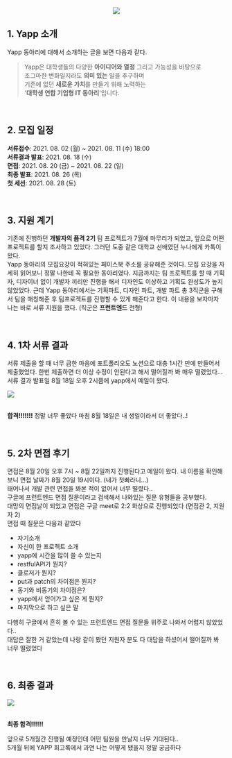 <div align="center">
<img src="https://blog.kakaocdn.net/dn/yX6XR/btrjP0gbl4h/1pKqqa8Tg9K1mWVrc1rgVK/img.png"  />
</div>


## 1. Yapp 소개

Yapp 동아리에 대해서 소개하는 글을 보면 다음과 같다.

> Yapp은 대학생들의 다양한 **아이디어와 열정** 그리고 가능성을 바탕으로  
> 조그마한 변화일지라도 **의미 있는** 일을 추구하며  
> 기존에 없던 **새로운 가치**를 만들기 위해 노력하는  
> '**대학생 연합 기업형 IT 동아리**'입니다.

<br />

## 2. 모집 일정

**서류접수**: 2021. 08. 02 (월) ~ 2021. 08. 11 (수) 18:00  
**서류결과 발표**: 2021. 08. 18 (수)  
**면접**: 2021. 08. 20 (금) ~ 2021. 08. 22 (일)  
**최종 발표**: 2021. 08. 26 (목)  
**첫 세션**: 2021. 08. 28 (토)  

<br />


## 3. 지원 계기

기존에 진행하던 **개발자의 품격 2기** 팀 프로젝트가 7월에 마무리가 되었고, 앞으로 어떤 프로젝트를 할지 조사하고 있었다. 그러던 도중 같은 대학교 선배였던 누나에게 카톡이 왔다.  
Yapp 동아리의 모집요강이 적혀있는 페이스북 주소를 공유해준 것이다. 모집 요강을 자세히 읽어보니 정말 나한테 꼭 필요한 동아리였다. 지금까지는 팀 프로젝트를 할 때 기획자, 디자이너 없이 개발자 끼리만 진행을 해서 디자인도 이상하고 기획도 완성도가 높지 않았었다. 근데 Yapp 동아리에서는 기획파트, 디자인 파트, 개발 파트 총 3직군을 구해서 팀을 매칭해준 후 팀프로젝트를 진행할 수 있게 해준다고 한다. 이 내용을 보자마자 나는 바로 서류 지원을 했다. (직군은 **프런트엔드** 전형)

<br />


## 4. 1차 서류 결과

서류 제출을 할 때 너무 급한 마음에 포트폴리오도 노션으로 대충 1시간 만에 만들어서 제출했었다. 한번 제출하면 더 이상 수정이 안된다고 해서 떨어질까 봐 매우 떨렸었다...  
서류 결과 발표일 8월 18일 오후 2시쯤에 yapp에서 메일이 왔다.


<img src="https://blog.kakaocdn.net/dn/bEvk8d/btrndHLJUSn/mKfxuy7EohyKCVsj7oZSHk/img.png"  />  
 
<br /> 

<br />

**합격!!!!!!!** 정말 너무 좋았다 마침 8월 18일은 내 생일이라서 더 좋았다..!

<br />


## 5. 2차 면접 후기

면접은 8월 20일 오후 7시 ~ 8월 22일까지 진행된다고 메일이 왔다. 내 이름을 확인해보니 면접 날짜가 8월 20일 19시이다. (내가 첫빠라니...)  
태어나서 개발 관련 면접을 봐본 적이 없어서 너무 떨렸다..  
구글에 프런트엔드 면접 질문이라고 검색해서 나와있는 질문 유형들을 공부했다.  
대망의 면접날이 되었고 면접은 구글 meet로 2:2 화상으로 진행되었다 (면접관 2, 지원자 2)  
면접 때 질문은 다음과 같았다

- 자기소개
- 자신이 한 프로젝트 소개
- yapp에 시간을 많이 쓸 수 있는지
- restfulAPI가 뭔지?
- 클로저가 뭔지?
- put과 patch의 차이점은 뭔지?
- 동기와 비동기의 차이점은?
- yapp에서 얻어가고 싶은 게 뭔지?
- 마지막으로 하고 싶은 말

다행히 구글에서 흔히 볼 수 있는 프런트엔드 면접 질문들 위주로 나와서 어렵지 않았었다..  
대답은 잘한 거 같았는데 나랑 같이 봤던 지원자 분도 다 대답을 하셨어서 떨어질까 봐 너무 떨렸었다

<br />


## 6. 최종 결과

<img src="https://blog.kakaocdn.net/dn/bH9BOi/btrnfA6pHgD/tuNZdRloR5mXl3LVpyu39k/img.png"  /> 

<br />

<br />

**최종 합격!!!!!!**

앞으로 5개월간 진행될 예정인데 어떤 팀원을 만날지 너무 기대된다..  
5개월 뒤에 YAPP 회고록에서 과연 나는 어떻게 됐을지 정말 궁금하다

